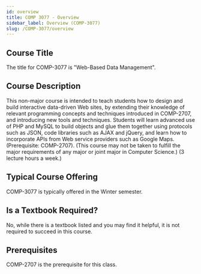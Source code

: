 ```yaml
---
id: overview
title: COMP 3077 - Overview
sidebar_label: Overview (COMP-3077)
slug: /COMP-3077/overview
---
```


## Course Title

The title for COMP-3077 is "Web-Based Data Management".

## Course Description

This non-major course is intended to teach students how to design and build interactive data-driven Web sites, by extending their knowledge of relevant programming concepts and techniques introduced in COMP-2707, and introducing new tools and techniques. Students will learn advanced use of PHP and MySQL to build objects and glue them together using protocols such as JSON, code libraries such as AJAX and jQuery, and learn how to incorporate APIs from Web service providers such as Google Maps. (Prerequisite: COMP-2707). (This course may not be taken to fulfill the major requirements of any major or joint major in Computer Science.) (3 lecture hours a week.)

## Typical Course Offering

COMP-3077 is typically offered in the Winter semester.

## Is a Textbook Required?

No, while there is a textbook listed and you may find it helpful, it is not required to succeed in this course.

## Prerequisites

COMP-2707 is the prerequisite for this class.

